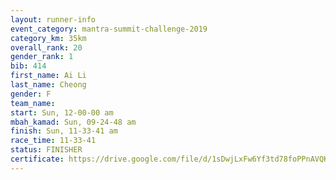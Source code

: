 ```yaml
---
layout: runner-info 
event_category: mantra-summit-challenge-2019 
category_km: 35km 
overall_rank: 20
gender_rank: 1
bib: 414
first_name: Ai Li
last_name: Cheong
gender: F
team_name: 
start: Sun, 12-00-00 am
mbah_kamad: Sun, 09-24-48 am
finish: Sun, 11-33-41 am
race_time: 11-33-41
status: FINISHER
certificate: https://drive.google.com/file/d/1sDwjLxFw6Yf3td78foPPnAVQKLutHcsK/view?usp=sharing
---
```

